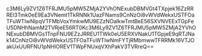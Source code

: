 c3M6Ly9ZV1Z6TFRJMU5pMW5ZMjA2YVhONExubDBMVGt4TXpjek16ZzRRREl3Tmk0eE9Ea3VNemt1TkRNNk1UazFNams9CnNzOi8vWVdWekxUSTFOaTFuWTIwNlpqVTFMbVoxYmkwMU9EZzNOalkwTmtBeE56SXVNVEExTGpFeU5DNHhNamM2TVRjeE56RT0Kc3M6Ly9ZV1Z6TFRJMU5pMW5ZMjA2YVhONExubDBMVGs1TnpFNU9EZzJRREU1TWk0eU5ERXVNakU1TGpjeE9qRTJNak14CnNzOi8vWVdWekxUSTFOaTFuWTIwNmFYTjRMbmwwTFRRMk16VTJOakUxUURFNU1pNHlOREV1TWpFNUxqVXhPakV3TVRreQ==